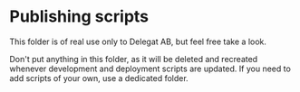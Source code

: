 # Publishing scripts

This folder is of real use only to Delegat AB, but feel free take a look.

Don't put anything in this folder, as it will be deleted and recreated
whenever development and deployment scripts are updated. If you need to
add scripts of your own, use a dedicated folder.

